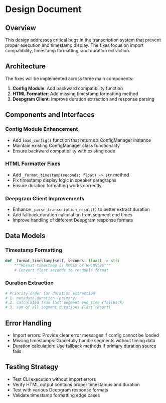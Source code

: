 # Design Document

## Overview

This design addresses critical bugs in the transcription system that prevent proper execution and timestamp display. The fixes focus on import compatibility, timestamp formatting, and duration extraction.

## Architecture

The fixes will be implemented across three main components:
1. **Config Module**: Add backward compatibility function
2. **HTML Formatter**: Add missing timestamp formatting method
3. **Deepgram Client**: Improve duration extraction and response parsing

## Components and Interfaces

### Config Module Enhancement
- Add `load_config()` function that returns a ConfigManager instance
- Maintain existing ConfigManager class functionality
- Ensure backward compatibility with existing code

### HTML Formatter Fixes
- Add `_format_timestamp(seconds: float) -> str` method
- Fix timestamp display logic in speaker paragraphs
- Ensure duration formatting works correctly

### Deepgram Client Improvements
- Enhance `_parse_transcription_result()` to better extract duration
- Add fallback duration calculation from segment end times
- Improve handling of different Deepgram response formats

## Data Models

### Timestamp Formatting
```python
def _format_timestamp(self, seconds: float) -> str:
    """Format timestamp as MM:SS or HH:MM:SS"""
    # Convert float seconds to readable format
```

### Duration Extraction
```python
# Priority order for duration extraction:
# 1. metadata.duration (primary)
# 2. calculated from last segment end_time (fallback)
# 3. sum of all segment durations (last resort)
```

## Error Handling

- Import errors: Provide clear error messages if config cannot be loaded
- Missing timestamps: Gracefully handle segments without timing data
- Duration calculation: Use fallback methods if primary duration source fails

## Testing Strategy

- Test CLI execution without import errors
- Verify HTML output contains proper timestamps and duration
- Test with various Deepgram response formats
- Validate timestamp formatting edge cases